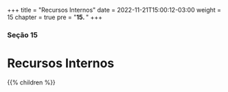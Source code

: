 +++
title = "Recursos Internos"
date = 2022-11-21T15:00:12-03:00
weight = 15
chapter = true
pre = "<b>15. </b>"
+++

### Seção 15

# Recursos Internos

{{% children  %}}